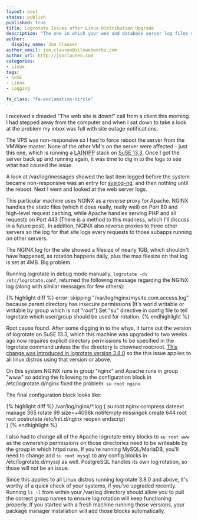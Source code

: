 ```yaml
---
layout: post
status: publish
published: true
title: Logrotate Issues after Linux Distribution Upgrade
description: "The one in which your web and database server log files stop rotating properly"
author:
  display_name: Jon Clausen
author_email: jon_clausen@silowebworks.com
author_url: http://jonclausen.com
categories:
- Linux
tags:
- SuSE
- Linux
- Logging

fa_class: "fa-exclamation-circle"
---
```


I received a dreaded "The web site is down!" call from a client this morning.  I had stepped away from the computer and when I sat down to take a look at the problem my inbox was full with site outage notifications.  

The VPS was non-responsive so I had to force reboot the server from the VMWare master.  None of the other VM's on the server were affected - just this one, which is running a <abbr title="Linux,Apache,(NGINX),PHP,PostgreSQL">LA(N)PP</abbr> stack on [SuSE 13.3](https://www.opensuse.org/en/).  Once I got the server back up and running again, it was time to dig in to the logs to see what had caused the issue. 

A look at /var/log/messages showed the last item logged before the system became non-responsive was an entry for [syslog-ng](http://en.wikipedia.org/wiki/Syslog-ng), and then nothing until the reboot. Next I went and looked at the web server logs.  

This particular machine uses NGINX as a reverse proxy for Apache. NGINX handles the static files (which it does really, really well) on Port 80 and high-level request caching, while Apache handles serving PHP and all requests on Port 443 (There is a method to this madness, which I'll discuss in a future post).  In addition, NGINX also reverse proxies to three other servers so the log for that site logs every requests to those subapps running on other servers. 

The NGINX log for the site showed a filesize of nearly 1GB, which shouldn't have happened, as rotation happens daily, plus the max filesize on that log is set at 4MB. Big problem.

Running logrotate in debug mode manually, `logrotate -dv /etc/logrotate.conf`, returned the following message regarding the NGINX log (along with similar messages for few others):

{% highlight diff %}
error: skipping "/var/log/nginx/mysite.com.access.log" because parent directory has insecure permissions (It's world writable or writable by group which is not "root") Set "su" directive in config file to tell logrotate which user/group should be used for rotation.
{% endhighlight %}

Root cause found.  After some digging in to the whys, it turns out the version of logrotate on SuSE 13.3, which this machine was upgraded to two weeks ago now requires explicit directory permissions to be specified in the logrotate command unless the the directory is chowned root:root.  [This change was introduced in logrotate version 3.8.0](https://fedorahosted.org/logrotate/browser/tags/r3-8-0/CHANGES) so the this issue applies to all linux distros using that version or above. 

On this system NGINX runs in group "nginx" and Apache runs in group "www" so adding the following to the configuration block in /etc/logrotate.d/nginx fixed the problem: `su root nginx`.

The final configuration block looks like:

{% highlight diff %}
/var/log/nginx/*.log {
	su root nginx
	compress
	dateext
	maxage 365
	rotate 99
	size=+4096k
	notifempty
	missingok
	create 644 root root
	postrotate
	  /etc/init.d/nginx reopen
	endscript  
}
{% endhighlight %}

I also had to change all of the Apache logrotate entry blocks to `su root www` as the ownership permissions on those directories need to be writeable by the group in which httpd runs.  If you're running MySQL/MariaDB, you'll need to change add `su root mysql` to any config blocks in /etc/logrotate.d/mysql as well.  PostgreSQL handles its own log rotation, so those will not be an issue.

Since this applies to all Linux distros running logrotate 3.8.0 and above, it's worthy of a quick check of your systems, if you've upgraded recently.  Running `ls -l` from within your /var/log directory should allow you to pull the correct group names to ensure log rotation will keep functioning properly.  If you started with a fresh machine running those versions, your package manager installation will add those blocks automatically.
